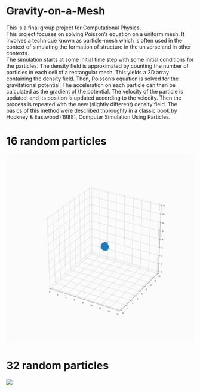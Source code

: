 # Gravity-on-a-Mesh
This is a final group project for Computational Physics.  
This project focuses on solving Poisson’s equation on a uniform mesh. It involves a technique known as particle-mesh which is often used in the context of simulating the formation of structure in the universe and in other contexts.  
The simulation starts at some initial time step with some initial conditions for the particles. The density field is
approximated by counting the number of particles in each cell of a rectangular mesh. This yields
a 3D array containing the density field. Then, Poisson’s equation is solved for the gravitational
potential. The acceleration on each particle can then be calculated as the gradient of the potential.
The velocity of the particle is updated, and its position is updated according to the velocity. Then
the process is repeated with the new (slightly different) density field. The basics of this method
were described thoroughly in a classic book by Hockney & Eastwood (1988), Computer Simulation
Using Particles.

# 16 random particles
![](Test16.gif)

# 32 random particles
![](32Final.gif)
